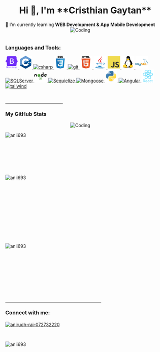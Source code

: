 <h1 align="center">Hi 👋, I'm  **Cristhian Gaytan**</h1>



🌱 I’m currently learning **WEB Development & App Mobile Development**
<img
  align="right"
  alt="Coding"
  width="300"
  src="https://i.pinimg.com/originals/81/17/8b/81178b47a8598f0c81c4799f2cdd4057.gif"
/>

<br />
<h3 align="left">Languages and Tools:</h3>
<p align="left">
  
  <a href="https://getbootstrap.com" target="_blank" rel="noreferrer">
    <img
      src="https://raw.githubusercontent.com/devicons/devicon/master/icons/bootstrap/bootstrap-plain-wordmark.svg"
      alt="bootstrap"
      width="40"
      height="40"
    />
  </a>
  <a href="https://www.w3schools.com/cpp/" target="_blank" rel="noreferrer">
    <img
      src="https://raw.githubusercontent.com/devicons/devicon/master/icons/cplusplus/cplusplus-original.svg"
      alt="cplusplus"
      width="40"
      height="40"
    />
  </a>
  <a href="https://dotnet.microsoft.com/es-es/languages/csharp">
    <img 
      src="https://cdn.jsdelivr.net/gh/devicons/devicon@latest/icons/csharp/csharp-original.svg" 
      alt="csharp"
      width="40"
      height="40"
    />
      
  </a>
  <a href="https://www.w3schools.com/css/" target="_blank" rel="noreferrer">
    <img
      src="https://raw.githubusercontent.com/devicons/devicon/master/icons/css3/css3-original-wordmark.svg"
      alt="css3"
      width="40"
      height="40"
    />
  </a>
  <a href="https://git-scm.com/" target="_blank" rel="noreferrer">
    <img
      src="https://www.vectorlogo.zone/logos/git-scm/git-scm-icon.svg"
      alt="git"
      width="40"
      height="40"
    />
  </a>
  <a href="https://www.w3.org/html/" target="_blank" rel="noreferrer">
    <img
      src="https://raw.githubusercontent.com/devicons/devicon/master/icons/html5/html5-original-wordmark.svg"
      alt="html5"
      width="40"
      height="40"
    />
  </a>
  <a href="https://www.java.com" target="_blank" rel="noreferrer">
    <img
      src="https://raw.githubusercontent.com/devicons/devicon/master/icons/java/java-original.svg"
      alt="java"
      width="40"
      height="40"
    />
  </a>
  <a
    href="https://developer.mozilla.org/en-US/docs/Web/JavaScript"
    target="_blank"
    rel="noreferrer"
  >
    <img
      src="https://raw.githubusercontent.com/devicons/devicon/master/icons/javascript/javascript-original.svg"
      alt="javascript"
      width="40"
      height="40"
    />
  </a>
  <a href="https://www.linux.org/" target="_blank" rel="noreferrer">
    <img
      src="https://raw.githubusercontent.com/devicons/devicon/master/icons/linux/linux-original.svg"
      alt="linux"
      width="40"
      height="40"
    />
  </a>
  <a href="https://www.mysql.com/" target="_blank" rel="noreferrer">
    <img
      src="https://raw.githubusercontent.com/devicons/devicon/master/icons/mysql/mysql-original-wordmark.svg"
      alt="mysql"
      width="40"
      height="40"
    />
  </a>
  <a href="https://www.microsoft.com/es-mx/sql-server/sql-server-downloads">
    <img 
    src="https://cdn.jsdelivr.net/gh/devicons/devicon@latest/icons/microsoftsqlserver/microsoftsqlserver-original.svg" 
    alt = "SQLServer"
    width="40"
    height="40"/>
  </a>
  <a href="https://nodejs.org" target="_blank" rel="noreferrer">
    <img
      src="https://raw.githubusercontent.com/devicons/devicon/master/icons/nodejs/nodejs-original-wordmark.svg"
      alt="nodejs"
      width="40"
      height="40"
    />
  </a>
  <a href="https://sequelize.org">
    <img src="https://cdn.jsdelivr.net/gh/devicons/devicon@latest/icons/sequelize/sequelize-original.svg" 
      alt="Sequielize"
      width="40"
      height="40"
    />
  </a>
  <a href="https://mongoosejs.com">
    <img 
      src="https://cdn.jsdelivr.net/gh/devicons/devicon@latest/icons/mongoose/mongoose-original.svg" 
      alt = "Mongoose"
      width="40"
      height="40"/>
          
  </a>
  <a href="https://www.python.org" target="_blank" rel="noreferrer">
    <img
      src="https://raw.githubusercontent.com/devicons/devicon/master/icons/python/python-original.svg"
      alt="python"
      width="40"
      height="40"
    />
  </a>
  <a href="https://angular.dev">
    <img src="https://cdn.jsdelivr.net/gh/devicons/devicon@latest/icons/angularjs/angularjs-original.svg"
    alt = "Angular"
    width="40" 
    height="40" 
    />
  </a>
  <a href="https://reactjs.org/" target="_blank" rel="noreferrer">
    <img
      src="https://raw.githubusercontent.com/devicons/devicon/master/icons/react/react-original-wordmark.svg"
      alt="react"
      width="40"
      height="40"
    />
  </a>
  <a href="https://tailwindcss.com/" target="_blank" rel="noreferrer">
    <img
      src="https://www.vectorlogo.zone/logos/tailwindcss/tailwindcss-icon.svg"
      alt="tailwind"
      width="40"
      height="40"
    />
  </a>
</p>
<br />

<hr width="36%" />

<h3>My GitHub Stats</h3>
<img
  align="right"
  alt="Coding"
  width="300"
  src="https://cdn.dribbble.com/users/1277312/screenshots/14733298/media/39b1045e593737587dd60e42c8422d1f.gif"
/>
<br />

<p>
  <img
    align="left"
    src="https://github-readme-stats.vercel.app/api/top-langs?username=Cristhian67&show_icons=true&theme=dark&locale=en&layout=compact"
    alt="anii693"
  />
</p>

<br /><br /><br /><br /><br /><br /><br />
<p>
  &nbsp;<img
    align="left"
    src="https://github-readme-stats.vercel.app/api?username=Cristhian67&show_icons=true&theme=dark&locale=en"
    alt="anii693"
  />
</p>
<br /><br /><br /><br /><br /><br /><br /><br /><br /><br />

<p>
  <img
    align="left"
    src="https://github-readme-streak-stats.herokuapp.com/?user=Cristhian67&theme=dark"
    alt="anii693"
  />
</p>
<br /><br /><br /><br /><br /><br /><br /><br /><br /><br />
<hr width="60%" />
<h3 align="left">Connect with me:</h3>
<p align="left">
  <a href="https://www.linkedin.com/in/cristhian-gaytan-780182214/" target="blank"
    ><img
      align="center"
      src="https://raw.githubusercontent.com/rahuldkjain/github-profile-readme-generator/master/src/images/icons/Social/linked-in-alt.svg"
      alt="anirudh-rai-072732220"
      height="30"
      width="40"
  /></a>
  
</p>
<br />
<p align="left">
  <img
    src="https://komarev.com/ghpvc/?username=Cristhian67&label=Profile%20views&color=0e75b6&style=flat"
    alt="anii693"
  />
</p>

